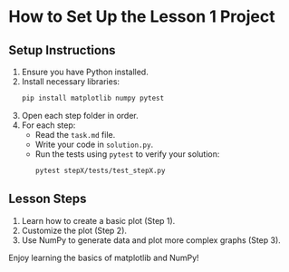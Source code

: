 # How to Set Up the Lesson 1 Project

## Setup Instructions
1. Ensure you have Python installed.
2. Install necessary libraries:
    ```bash
    pip install matplotlib numpy pytest
    ```
3. Open each step folder in order.
4. For each step:
   - Read the `task.md` file.
   - Write your code in `solution.py`.
   - Run the tests using `pytest` to verify your solution:
     ```bash
     pytest stepX/tests/test_stepX.py
     ```

## Lesson Steps
1. Learn how to create a basic plot (Step 1).
2. Customize the plot (Step 2).
3. Use NumPy to generate data and plot more complex graphs (Step 3).

Enjoy learning the basics of matplotlib and NumPy!
